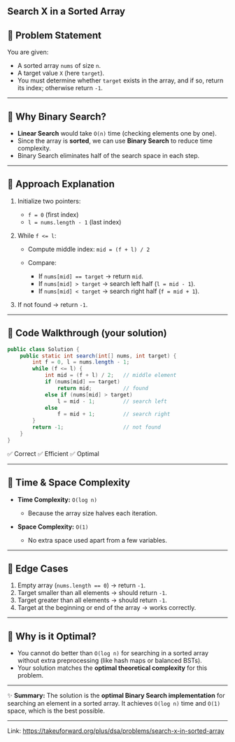 Search X in a Sorted Array
---

## 🔹 Problem Statement

You are given:

* A sorted array `nums` of size `n`.
* A target value `X` (here `target`).
* You must determine whether `target` exists in the array, and if so, return its index; otherwise return `-1`.

---

## 🔹 Why Binary Search?

* **Linear Search** would take `O(n)` time (checking elements one by one).
* Since the array is **sorted**, we can use **Binary Search** to reduce time complexity.
* Binary Search eliminates half of the search space in each step.

---

## 🔹 Approach Explanation

1. Initialize two pointers:

   * `f = 0` (first index)
   * `l = nums.length - 1` (last index)

2. While `f <= l`:

   * Compute middle index:
     `mid = (f + l) / 2`
   * Compare:

     * If `nums[mid] == target` → return `mid`.
     * If `nums[mid] > target` → search left half (`l = mid - 1`).
     * If `nums[mid] < target` → search right half (`f = mid + 1`).

3. If not found → return `-1`.

---

## 🔹 Code Walkthrough (your solution)

```java
public class Solution {
    public static int search(int[] nums, int target) {
        int f = 0, l = nums.length - 1;
        while (f <= l) {
            int mid = (f + l) / 2;   // middle element
            if (nums[mid] == target) 
                return mid;          // found
            else if (nums[mid] > target)
                l = mid - 1;         // search left
            else
                f = mid + 1;         // search right
        }
        return -1;                   // not found
    }
}
```

✅ Correct
✅ Efficient
✅ Optimal

---

## 🔹 Time & Space Complexity

* **Time Complexity:** `O(log n)`

  * Because the array size halves each iteration.
* **Space Complexity:** `O(1)`

  * No extra space used apart from a few variables.

---

## 🔹 Edge Cases

1. Empty array (`nums.length == 0`) → return `-1`.
2. Target smaller than all elements → should return `-1`.
3. Target greater than all elements → should return `-1`.
4. Target at the beginning or end of the array → works correctly.

---

## 🔹 Why is it Optimal?

* You cannot do better than `O(log n)` for searching in a sorted array without extra preprocessing (like hash maps or balanced BSTs).
* Your solution matches the **optimal theoretical complexity** for this problem.

---

✨ **Summary:**
The solution is the **optimal Binary Search implementation** for searching an element in a sorted array. It achieves `O(log n)` time and `O(1)` space, which is the best possible.

---

Link: https://takeuforward.org/plus/dsa/problems/search-x-in-sorted-array
